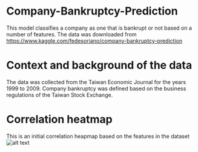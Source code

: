 # Company-Bankruptcy-Prediction
This model classifies a company as one that is bankrupt  or not based on a number of features. The data was downloaded from https://www.kaggle.com/fedesoriano/company-bankruptcy-prediction

# Context and background of the data
The data was collected from the Taiwan Economic Journal for the years 1999 to 2009. Company bankruptcy was defined based on the business regulations of the Taiwan Stock Exchange.

# Correlation heatmap
This is an initial correlation heapmap based on the features in the dataset ![alt text](bankrupcy.png)



